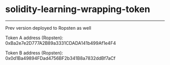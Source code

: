 # solidity-learning-wrapping-token






-----

Prev version deployed to Ropsten as well

Token A address (Ropsten):    0xBa2e7e2D777A2B89a3331CDADA141b499Af1e4F4

Token B address (Ropsten):    0x0d1Ba49894FDad4756BF2b341B8a7832ddBf7aCf

